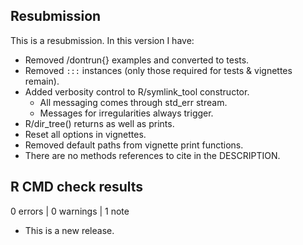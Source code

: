 ## Resubmission

This is a resubmission. In this version I have:

* Removed /dontrun{} examples and converted to tests.
* Removed `:::` instances (only those required for tests & vignettes remain).
* Added verbosity control to R/symlink_tool constructor.
  * All messaging comes through std_err stream.
  * Messages for irregularities always trigger.
* R/dir_tree() returns as well as prints.
* Reset all options in vignettes.
* Removed default paths from vignette print functions.
* There are no methods references to cite in the DESCRIPTION.

## R CMD check results

0 errors | 0 warnings | 1 note

* This is a new release.
